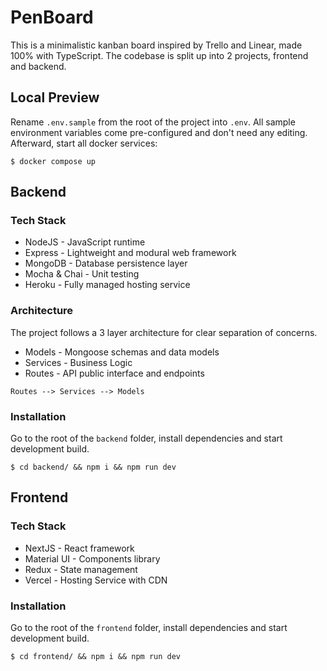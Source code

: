# PenBoard

This is a minimalistic kanban board inspired by Trello and Linear, made 100% with TypeScript. The codebase is split up into 2 projects, frontend and backend.

## Local Preview

Rename `.env.sample` from the root of the project into `.env`. All sample environment variables come pre-configured and don't need any editing. Afterward, start all docker services:

```
$ docker compose up
```

## Backend

### Tech Stack

- NodeJS - JavaScript runtime
- Express - Lightweight and modural web framework
- MongoDB - Database persistence layer
- Mocha & Chai - Unit testing
- Heroku - Fully managed hosting service

### Architecture

The project follows a 3 layer architecture for clear separation of concerns.

- Models - Mongoose schemas and data models
- Services - Business Logic
- Routes - API public interface and endpoints

```
Routes --> Services --> Models
```

### Installation

Go to the root of the `backend` folder, install dependencies and start development build.

```
$ cd backend/ && npm i && npm run dev
```

## Frontend

### Tech Stack

- NextJS - React framework
- Material UI - Components library
- Redux - State management
- Vercel - Hosting Service with CDN

### Installation

Go to the root of the `frontend` folder, install dependencies and start development build.

```
$ cd frontend/ && npm i && npm run dev
```

